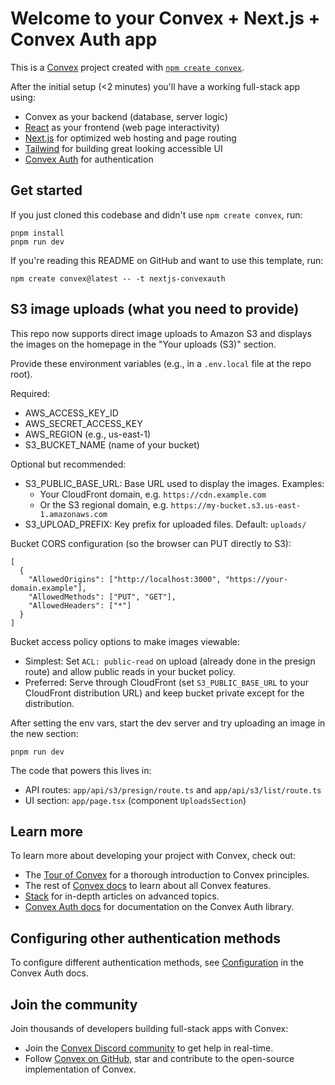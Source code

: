 # Welcome to your Convex + Next.js + Convex Auth app

This is a [Convex](https://convex.dev/) project created with [`npm create convex`](https://www.npmjs.com/package/create-convex).

After the initial setup (<2 minutes) you'll have a working full-stack app using:

- Convex as your backend (database, server logic)
- [React](https://react.dev/) as your frontend (web page interactivity)
- [Next.js](https://nextjs.org/) for optimized web hosting and page routing
- [Tailwind](https://tailwindcss.com/) for building great looking accessible UI
- [Convex Auth](https://labs.convex.dev/auth) for authentication

## Get started

If you just cloned this codebase and didn't use `npm create convex`, run:

```
pnpm install
pnpm run dev
```

If you're reading this README on GitHub and want to use this template, run:

```
npm create convex@latest -- -t nextjs-convexauth
```

## S3 image uploads (what you need to provide)

This repo now supports direct image uploads to Amazon S3 and displays the images on the homepage in the "Your uploads (S3)" section.

Provide these environment variables (e.g., in a `.env.local` file at the repo root).

Required:
- AWS_ACCESS_KEY_ID
- AWS_SECRET_ACCESS_KEY
- AWS_REGION (e.g., us-east-1)
- S3_BUCKET_NAME (name of your bucket)

Optional but recommended:
- S3_PUBLIC_BASE_URL: Base URL used to display the images. Examples:
  - Your CloudFront domain, e.g. `https://cdn.example.com`
  - Or the S3 regional domain, e.g. `https://my-bucket.s3.us-east-1.amazonaws.com`
- S3_UPLOAD_PREFIX: Key prefix for uploaded files. Default: `uploads/`

Bucket CORS configuration (so the browser can PUT directly to S3):

```
[
  {
    "AllowedOrigins": ["http://localhost:3000", "https://your-domain.example"],
    "AllowedMethods": ["PUT", "GET"],
    "AllowedHeaders": ["*"]
  }
]
```

Bucket access policy options to make images viewable:
- Simplest: Set `ACL: public-read` on upload (already done in the presign route) and allow public reads in your bucket policy.
- Preferred: Serve through CloudFront (set `S3_PUBLIC_BASE_URL` to your CloudFront distribution URL) and keep bucket private except for the distribution.

After setting the env vars, start the dev server and try uploading an image in the new section:

```
pnpm run dev
```

The code that powers this lives in:
- API routes: `app/api/s3/presign/route.ts` and `app/api/s3/list/route.ts`
- UI section: `app/page.tsx` (component `UploadsSection`)

## Learn more

To learn more about developing your project with Convex, check out:

- The [Tour of Convex](https://docs.convex.dev/get-started) for a thorough introduction to Convex principles.
- The rest of [Convex docs](https://docs.convex.dev/) to learn about all Convex features.
- [Stack](https://stack.convex.dev/) for in-depth articles on advanced topics.
- [Convex Auth docs](https://labs.convex.dev/auth) for documentation on the Convex Auth library.

## Configuring other authentication methods

To configure different authentication methods, see [Configuration](https://labs.convex.dev/auth/config) in the Convex Auth docs.

## Join the community

Join thousands of developers building full-stack apps with Convex:

- Join the [Convex Discord community](https://convex.dev/community) to get help in real-time.
- Follow [Convex on GitHub](https://github.com/get-convex/), star and contribute to the open-source implementation of Convex.

